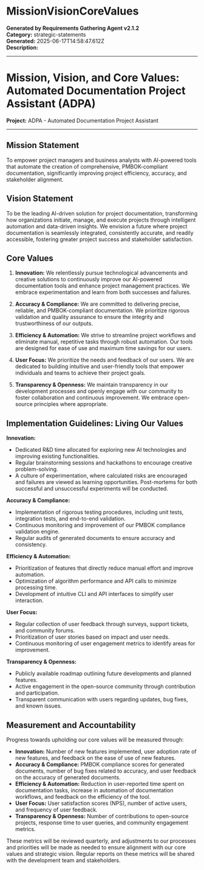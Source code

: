 # MissionVisionCoreValues

**Generated by Requirements Gathering Agent v2.1.2**  
**Category:** strategic-statements  
**Generated:** 2025-06-17T14:58:47.612Z  
**Description:** 

---

# Mission, Vision, and Core Values: Automated Documentation Project Assistant (ADPA)

**Project:** ADPA - Automated Documentation Project Assistant

---

## Mission Statement

To empower project managers and business analysts with AI-powered tools that automate the creation of comprehensive, PMBOK-compliant documentation, significantly improving project efficiency, accuracy, and stakeholder alignment.

## Vision Statement

To be the leading AI-driven solution for project documentation, transforming how organizations initiate, manage, and execute projects through intelligent automation and data-driven insights.  We envision a future where project documentation is seamlessly integrated, consistently accurate, and readily accessible, fostering greater project success and stakeholder satisfaction.

## Core Values

1. **Innovation:** We relentlessly pursue technological advancements and creative solutions to continuously improve our AI-powered documentation tools and enhance project management practices.  We embrace experimentation and learn from both successes and failures.

2. **Accuracy & Compliance:** We are committed to delivering precise, reliable, and PMBOK-compliant documentation. We prioritize rigorous validation and quality assurance to ensure the integrity and trustworthiness of our outputs.

3. **Efficiency & Automation:** We strive to streamline project workflows and eliminate manual, repetitive tasks through robust automation. Our tools are designed for ease of use and maximum time savings for our users.

4. **User Focus:** We prioritize the needs and feedback of our users. We are dedicated to building intuitive and user-friendly tools that empower individuals and teams to achieve their project goals.

5. **Transparency & Openness:** We maintain transparency in our development processes and openly engage with our community to foster collaboration and continuous improvement.  We embrace open-source principles where appropriate.


## Implementation Guidelines: Living Our Values

**Innovation:**

*   Dedicated R&D time allocated for exploring new AI technologies and improving existing functionalities.
*   Regular brainstorming sessions and hackathons to encourage creative problem-solving.
*   A culture of experimentation, where calculated risks are encouraged and failures are viewed as learning opportunities.  Post-mortems for both successful and unsuccessful experiments will be conducted.

**Accuracy & Compliance:**

*   Implementation of rigorous testing procedures, including unit tests, integration tests, and end-to-end validation.
*   Continuous monitoring and improvement of our PMBOK compliance validation engine.
*   Regular audits of generated documents to ensure accuracy and consistency.

**Efficiency & Automation:**

*   Prioritization of features that directly reduce manual effort and improve automation.
*   Optimization of algorithm performance and API calls to minimize processing time.
*   Development of intuitive CLI and API interfaces to simplify user interaction.

**User Focus:**

*   Regular collection of user feedback through surveys, support tickets, and community forums.
*   Prioritization of user stories based on impact and user needs.
*   Continuous monitoring of user engagement metrics to identify areas for improvement.

**Transparency & Openness:**

*   Publicly available roadmap outlining future developments and planned features.
*   Active engagement in the open-source community through contribution and participation.
*   Transparent communication with users regarding updates, bug fixes, and known issues.


## Measurement and Accountability

Progress towards upholding our core values will be measured through:

*   **Innovation:** Number of new features implemented, user adoption rate of new features, and feedback on the ease of use of new features.
*   **Accuracy & Compliance:** PMBOK compliance scores for generated documents, number of bug fixes related to accuracy, and user feedback on the accuracy of generated documents.
*   **Efficiency & Automation:** Reduction in user-reported time spent on documentation tasks, increase in automation of documentation workflows, and feedback on the efficiency of the tool.
*   **User Focus:** User satisfaction scores (NPS), number of active users, and frequency of user feedback.
*   **Transparency & Openness:** Number of contributions to open-source projects, response time to user queries, and community engagement metrics.


These metrics will be reviewed quarterly, and adjustments to our processes and priorities will be made as needed to ensure alignment with our core values and strategic vision.  Regular reports on these metrics will be shared with the development team and stakeholders.
